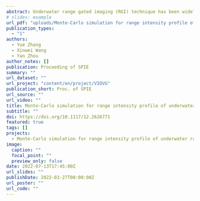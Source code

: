 ```yaml
---
abstract: Underwater range gated imaging (RGI) technique has been widely studied since it can well suppress scattering noise from water. The range intensity profile (RIP) plays a vital role in the image quality and range accuracy of underwater 2D and 3D RGI. The existing theoretical analysis for underwater RIPs mainly considers the attenuation effect of water on light propagation. However, it does not take into account the water scattering effect, and thus cannot fully reveal the characteristics of RIPs in underwater RGI. This paper has proposed a RIP analysis method for underwater RGI based on Monte Carlo method. The simulation results show that the water scattering significantly affects the properties of RIP, making it broadening and smoothing. The proposed method and conclusion will contribute to the design of underwater RGI systems, as well as optimizing their operating parameters.
# slides: example
url_pdf: "uploads/Monte-Carlo simulation for range intensity profile of underwater range gated imaging.pdf"
publication_types:
  - "1"
authors:
  - Yue Zhang
  - Xinwei Wang
  - Yan Zhou
author_notes: []
publication: Proceeding of SPIE
summary: ""
url_dataset: ""
url_project: "content/en/project/VIOVG"
publication_short: Proc. of SPIE
url_source: ""
url_video: ""
title: Monte-Carlo simulation for range intensity profile of underwater range gated imaging
subtitle: ""
doi: https://doi.org/10.1117/12.2626771
featured: true
tags: []
projects:
  - Monte-Carlo simulation for range intensity profile of underwater range gated imaging
image:
  caption: ""
  focal_point: ""
  preview_only: false
date: 2022-07-13T17:45:00Z
url_slides: ""
publishDate: 2022-03-27T00:00:00Z
url_poster: ""
url_code: ""
---
```


